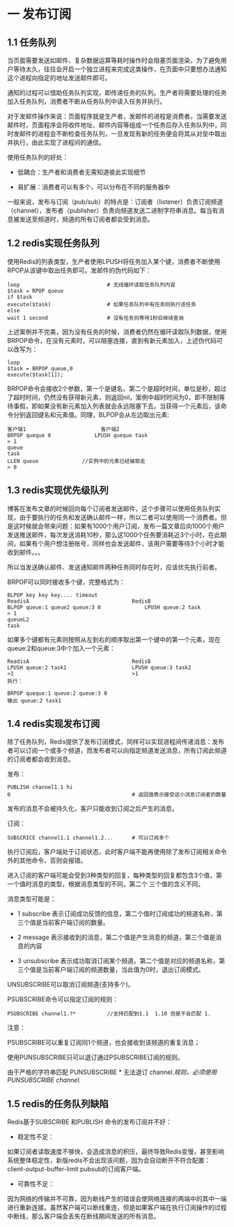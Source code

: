 # 一 发布订阅
## 1.1 任务队列
当页面需要发送如邮件、复杂数据运算等耗时操作时会阻塞页面渲染，为了避免用户等待太久，往往会开启一个独立进程来完成这类操作，在页面中只要想办法通知这个进程向指定的地址发送邮件即可。

通知的过程可以借助任务队列实现，即传递任务的队列。生产者将需要处理的任务加入任务队列，消费者不断从任务队列中读入任务并执行。

对于发邮件操作来说：页面程序就是生产者，发邮件的进程是消费者。当需要发送邮件时，页面程序会将收件地址、邮件内容等组成一个任务后存入任务队列中，同时发邮件的进程会不断检查任务队列，一旦发现有新的任务便会将其从对垒中取出并执行，由此实现了进程间的通信。

使用任务队列的好处：


- 低耦合：生产者和消费者无需知道彼此实现细节

- 易扩展：消费者可以有多个，可以分布在不同的服务器中

一般来说，发布与订阅（pub/sub）的特点是：订阅者（listener）负责订阅频道（channel），发布者（publisher）负责向频道发送二进制字符串消息。每当有消息被发送至频道时，频道的所有订阅者都会受到消息。

## 1.2 redis实现任务队列
使用Redis的列表类型，生产者使用LPUSH将任务加入某个键，消费者不断使用RPOP从该键中取出任务即可。发邮件的伪代码如下：
```
loop						    # 无线循环读取任务队列内容
$task = RPOP queue			
if $task						
execute($task)				    # 如果任务队列中有任务则执行该任务
else
wait 1 second				    # 没有任务则等待1秒后继续查询
```
上述案例并不完美，因为没有任务的时候，消费者仍然在循环读取队列数据，使用BRPOP命令，在没有元素时，可以阻塞连接，直到有新元素加入，上述伪代码可以改写为：

```
loop
$task = BRPOP queue,0
execute($task[1]);
```
BRPOP命令会接收2个参数，第一个是键名，第二个是超时时间，单位是秒，超过了超时时间，仍然没有获得新元素，则返回nil，案例中超时时间为0，即不限制等待事假，即如果没有新元素加入列表就会永远阻塞下去。当获得一个元素后，该命令分别返回键名和元素值。同理，BLPOP会从左边取出元素:

```
客户端1						客户端2 
BRPOP queque 0				LPUSH queque task
> 1
queue
task						
LLEN queue				//实例中的元素已经被取走
> 0
```
## 1.3 redis实现优先级队列

博客在发布文章的时候回向每个订阅者发送邮件，这个步骤可以使用任务队列实现，由于要执行的任务和发送确认邮件一样，所以二者可以使用同一个消费者。但是这时候就会带来问题：如果有1000个用户订阅，发布一篇文章后向1000个用户发送推送邮件，每次发送消耗10秒，那么这1000个任务要消耗近3个小时，在此期间，如果有个用户想注册账号，同样也会发送邮件，该用户需要等待3个小时才能收到邮件。。。

所以当发送确认邮件、发送通知邮件两种任务同时存在时，应该优先执行前者。

BRPOP可以同时接收多个键，完整格式为：

```
BLPOP key key key.... timeout 
ReadisA									RedisB
BLPOP queue:1 queue2 queue:3 0				LPUSH queue:2 task
> 1
queueL2
task
```
如果多个键都有元素则按照从左到右的顺序取出第一个键中的第一个元素，现在queue:2和queue:3中个加入一个元素：

```
ReadisA									RedisB
LPUSH queue:2 task1						LPUSH queue:3 task2
>1										>1
执行：

BRPOP queque:1 queue:2 queue:3 0
输出 queue:2 task1
```
## 1.4 redis实现发布订阅
除了任务队列，Redis提供了发布订阅模式，同样可以实现进程间传递消息：发布者可以订阅一个或多个频道，而发布者可以向指定频道发送消息，所有订阅此频道的订阅者都会收到消息。

发布：

```
PUBLISH channel1.1 hi
0					                    # 返回值表示接受这小消息订阅者的数量
```
发布的消息不会被持久化，客户只能收到订阅之后产生的消息。

订阅：

```
SUBSCRICE channel1.1 channel1.2...		# 可以订阅多个
```
执行订阅后，客户端处于订阅状态，此时客户端不能再使用除了发布订阅相关命令外的其他命令，否则会报错。

进入订阅的客户端可能会受到3种类型的回复，每种类型的回复都包含3个值，第一个值时消息的类型，根据消息类型的不同，第二个 三个值的含义不同。

消息类型可能是：

- 1 subscribe 表示订阅成功反馈的信息，第二个值时订阅成功的频道名称，第三个值是当前客户端订阅的数量。

- 2 message 表示接收到的消息，第二个值是产生消息的频道，第三个值是消息的内容

- 3 unsubscribe 表示成功取消订阅某个频道。第二个值是对应的频道名称，第三个值是当前客户端订阅的频道数量，当此值为0时，退出订阅模式。

UNSUBSCRIBE可以取消订阅频道(支持多个)。

PSUBSCRIBE命令可以指定订阅的规则：

```
PSUBSCRIBE channel1.?*			//支持匹配到1.1  1.10 但是不会匹配 1.
```
注意：

PSUBSCRIBE可以重复订阅同1个频道，也会接收到该频道的重复消息；

使用PUNSUBSCRIBE只可以退订通过PSUBSCRIBE订阅的规则。

由于严格的字符串匹配 PUNSUBSCRIBE * 无法退订 channel.*规则，必须使用 PUNSUBSCRIBE channel.*

## 1.5 redis的任务队列缺陷

Redis基于SUBSCRIBE 和PUBLISH 命令的发布订阅并不好：

- 稳定性不足：

如果订阅者读取速度不够快，会造成消息的积压，最终导致Redis变慢，甚至影响系统整体稳定性，新版redis不会出现该问题，因为会自动断开不符合配置：client-output-buffer-limit pubsub的订阅客户端。

- 可靠性不足：

因为网络的传输并不可靠，因为断线产生的错误会使网络连接的两端中的其中一端进行重新连接。虽然客户端可以断线重连，但是如果客户端在执行订阅操作的过程中断线，那么客户端会丢失在断线期间发送的所有消息。
